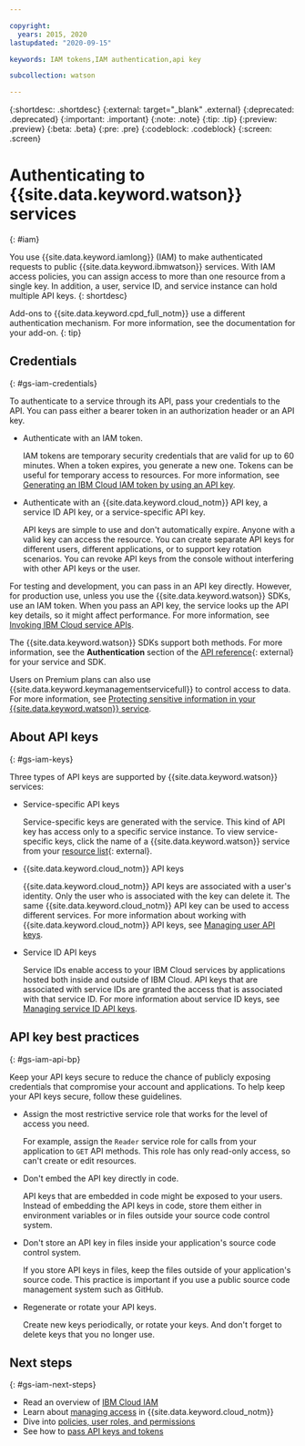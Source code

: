 ```yaml
---

copyright:
  years: 2015, 2020
lastupdated: "2020-09-15"

keywords: IAM tokens,IAM authentication,api key

subcollection: watson

---
```


{:shortdesc: .shortdesc}
{:external: target="_blank" .external}
{:deprecated: .deprecated}
{:important: .important}
{:note: .note}
{:tip: .tip}
{:preview: .preview}
{:beta: .beta}
{:pre: .pre}
{:codeblock: .codeblock}
{:screen: .screen}

# Authenticating to {{site.data.keyword.watson}} services
{: #iam}

You use {{site.data.keyword.iamlong}} (IAM) to make authenticated requests to public {{site.data.keyword.ibmwatson}} services. With IAM access policies, you can assign access to more than one resource from a single key. In addition, a user, service ID, and service instance can hold multiple API keys.
{: shortdesc}

Add-ons to {{site.data.keyword.cpd_full_notm}} use a different authentication mechanism. For more information, see the documentation for your add-on.
{: tip}

## Credentials
{: #gs-iam-credentials}

To authenticate to a service through its API, pass your credentials to the API. You can pass either a bearer token in an authorization header or an API key.

- Authenticate with an IAM token.

    IAM tokens are temporary security credentials that are valid for up to 60 minutes. When a token expires, you generate a new one. Tokens can be useful for temporary access to resources. For more information, see [Generating an IBM Cloud IAM token by using an API key](/docs/account?topic=account-iamtoken_from_apikey).

- Authenticate with an {{site.data.keyword.cloud_notm}} API key, a service ID API key, or a service-specific API key.

    API keys are simple to use and don't automatically expire. Anyone with a valid key can access the resource. You can create separate API keys for different users, different applications, or to support key rotation scenarios. You can revoke API keys from the console without interfering with other API keys or the user.

For testing and development, you can pass in an API key directly. However, for production use, unless you use the {{site.data.keyword.watson}} SDKs, use an IAM token. When you pass an API key, the service looks up the API key details, so it might affect performance. For more information, see [Invoking IBM Cloud service APIs](/docs/account?topic=account-iamapikeysforservices).

The {{site.data.keyword.watson}} SDKs support both methods. For more information, see the **Authentication** section of the [API reference](https://{DomainName}/apidocs?category=ai){: external} for your service and SDK.

Users on Premium plans can also use {{site.data.keyword.keymanagementservicefull}} to control access to data. For more information, see [Protecting sensitive information in your {{site.data.keyword.watson}} service](/docs/watson?topic=watson-keyservice).

## About API keys
{: #gs-iam-keys}

Three types of API keys are supported by {{site.data.keyword.watson}} services:

- Service-specific API keys

    Service-specific keys are generated with the service. This kind of API key has access only to a specific service instance. To view service-specific keys, click the name of a {{site.data.keyword.watson}} service from your [resource list](https://{DomainName}/resources?groups=resource-instance){: external}.

- {{site.data.keyword.cloud_notm}} API keys

    {{site.data.keyword.cloud_notm}} API keys are associated with a user's identity. Only the user who is associated with the key can delete it. The same {{site.data.keyword.cloud_notm}} API key can be used to access different services. For more information about working with {{site.data.keyword.cloud_notm}} API keys, see [Managing user API keys](/docs/account?topic=account-userapikey).

- Service ID API keys

    Service IDs enable access to your IBM Cloud services by applications hosted both inside and outside of IBM Cloud. API keys that are associated with service IDs are granted the access that is associated with that service ID. For more information about service ID keys, see [Managing service ID API keys](/docs/account?topic=account-serviceidapikeys).

## API key best practices
{: #gs-iam-api-bp}

Keep your API keys secure to reduce the chance of publicly exposing credentials that compromise your account and applications. To help keep your API keys secure, follow these guidelines.

- Assign the most restrictive service role that works for the level of access you need.

    For example, assign the `Reader` service role for calls from your application to `GET` API methods. This role has only read-only access, so can't create or edit resources.

- Don't embed the API key directly in code.

    API keys that are embedded in code might be exposed to your users. Instead of embedding the API keys in code, store them either in environment variables or in files outside your source code control system.
- Don't store an API key in files inside your application's source code control system.

    If you store API keys in files, keep the files outside of your application's source code. This practice is important if you use a public source code management system such as GitHub.

- Regenerate or rotate your API keys.

    Create new keys periodically, or rotate your keys. And don't forget to delete keys that you no longer use.

## Next steps
{: #gs-iam-next-steps}

- Read an overview of [IBM Cloud IAM](/docs/account?topic=account-iamoverview)
- Learn about [managing access](/docs/account?topic=account-cloudaccess) in {{site.data.keyword.cloud_notm}}
- Dive into [policies, user roles, and permissions](/docs/account?topic=account-userroles)
- See how to [pass API keys and tokens](docs/account?topic=account-iamapikeysforservices)
